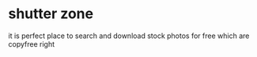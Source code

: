 # shutter zone
it is perfect place to search and download stock photos for free which are copyfree right
